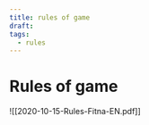 ```yaml
---
title: rules of game
draft: 
tags:
  - rules
---
```



# Rules of game





![[2020-10-15-Rules-Fitna-EN.pdf]]

